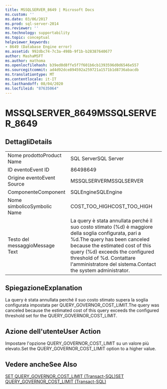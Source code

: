 ```yaml
---
title: MSSQLSERVER_8649 | Microsoft Docs
ms.custom: ''
ms.date: 03/06/2017
ms.prod: sql-server-2014
ms.reviewer: ''
ms.technology: supportability
ms.topic: conceptual
helpviewer_keywords:
- 8649 (Database Engine error)
ms.assetid: 992dbc74-7c3a-498b-9f1b-b28387640677
author: MashaMSFT
ms.author: mathoma
ms.openlocfilehash: b39ed0d8ffe5f7f601b6cb1393596d0d6546e557
ms.sourcegitcommit: ad4d92dce894592a259721a1571b1d8736abacdb
ms.translationtype: MT
ms.contentlocale: it-IT
ms.lasthandoff: 08/04/2020
ms.locfileid: "87635064"
---
```

# <a name="mssqlserver_8649"></a><span data-ttu-id="9f8a2-102">MSSQLSERVER_8649</span><span class="sxs-lookup"><span data-stu-id="9f8a2-102">MSSQLSERVER_8649</span></span>
    
## <a name="details"></a><span data-ttu-id="9f8a2-103">Dettagli</span><span class="sxs-lookup"><span data-stu-id="9f8a2-103">Details</span></span>  
  
|||  
|-|-|  
|<span data-ttu-id="9f8a2-104">Nome prodotto</span><span class="sxs-lookup"><span data-stu-id="9f8a2-104">Product Name</span></span>|<span data-ttu-id="9f8a2-105">SQL Server</span><span class="sxs-lookup"><span data-stu-id="9f8a2-105">SQL Server</span></span>|  
|<span data-ttu-id="9f8a2-106">ID evento</span><span class="sxs-lookup"><span data-stu-id="9f8a2-106">Event ID</span></span>|<span data-ttu-id="9f8a2-107">8649</span><span class="sxs-lookup"><span data-stu-id="9f8a2-107">8649</span></span>|  
|<span data-ttu-id="9f8a2-108">Origine evento</span><span class="sxs-lookup"><span data-stu-id="9f8a2-108">Event Source</span></span>|<span data-ttu-id="9f8a2-109">MSSQLSERVER</span><span class="sxs-lookup"><span data-stu-id="9f8a2-109">MSSQLSERVER</span></span>|  
|<span data-ttu-id="9f8a2-110">Componente</span><span class="sxs-lookup"><span data-stu-id="9f8a2-110">Component</span></span>|<span data-ttu-id="9f8a2-111">SQLEngine</span><span class="sxs-lookup"><span data-stu-id="9f8a2-111">SQLEngine</span></span>|  
|<span data-ttu-id="9f8a2-112">Nome simbolico</span><span class="sxs-lookup"><span data-stu-id="9f8a2-112">Symbolic Name</span></span>|<span data-ttu-id="9f8a2-113">COST_TOO_HIGH</span><span class="sxs-lookup"><span data-stu-id="9f8a2-113">COST_TOO_HIGH</span></span>|  
|<span data-ttu-id="9f8a2-114">Testo del messaggio</span><span class="sxs-lookup"><span data-stu-id="9f8a2-114">Message Text</span></span>|<span data-ttu-id="9f8a2-115">La query è stata annullata perché il suo costo stimato (%d) è maggiore della soglia configurata, pari a %d.</span><span class="sxs-lookup"><span data-stu-id="9f8a2-115">The query has been canceled because the estimated cost of this query (%d) exceeds the configured threshold of %d.</span></span> <span data-ttu-id="9f8a2-116">Contattare l'amministratore del sistema.</span><span class="sxs-lookup"><span data-stu-id="9f8a2-116">Contact the system administrator.</span></span>|  
  
## <a name="explanation"></a><span data-ttu-id="9f8a2-117">Spiegazione</span><span class="sxs-lookup"><span data-stu-id="9f8a2-117">Explanation</span></span>  
 <span data-ttu-id="9f8a2-118">La query è stata annullata perché il suo costo stimato supera la soglia configurata impostata per QUERY_GOVERNOR_COST_LIMIT.</span><span class="sxs-lookup"><span data-stu-id="9f8a2-118">The query was canceled because the estimated cost of this query exceeds the configured threshold set for the QUERY_GOVERNOR_COST_LIMIT.</span></span>  
  
## <a name="user-action"></a><span data-ttu-id="9f8a2-119">Azione dell'utente</span><span class="sxs-lookup"><span data-stu-id="9f8a2-119">User Action</span></span>  
 <span data-ttu-id="9f8a2-120">Impostare l'opzione QUERY_GOVERNOR_COST_LIMIT su un valore più elevato.</span><span class="sxs-lookup"><span data-stu-id="9f8a2-120">Set the QUERY_GOVERNOR_COST_LIMIT option to a higher value.</span></span>  
  
## <a name="see-also"></a><span data-ttu-id="9f8a2-121">Vedere anche</span><span class="sxs-lookup"><span data-stu-id="9f8a2-121">See Also</span></span>  
 [<span data-ttu-id="9f8a2-122">SET QUERY_GOVERNOR_COST_LIMIT &#40;Transact-SQL&#41;</span><span class="sxs-lookup"><span data-stu-id="9f8a2-122">SET QUERY_GOVERNOR_COST_LIMIT &#40;Transact-SQL&#41;</span></span>](/sql/t-sql/statements/set-query-governor-cost-limit-transact-sql)  
  
  
